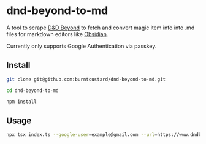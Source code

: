 # dnd-beyond-to-md

A tool to scrape [D&D Beyond](https://www.dndbeyond.com/) to fetch and convert magic item info into .md files for markdown editors like [Obsidian](https://obsidian.md/).

Currently only supports Google Authentication via passkey.

## Install

```bash
git clone git@github.com:burntcustard/dnd-beyond-to-md.git
```

```bash
cd dnd-beyond-to-md
```

```bash
npm install
```

## Usage

```bash
npx tsx index.ts --google-user=example@gmail.com --url=https://www.dndbeyond.com/magic-items/4568-amulet-of-health
```
